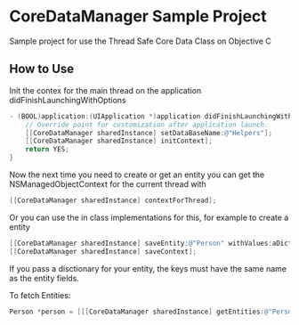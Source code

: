 # CoreDataManager Sample Project
Sample project for use the Thread Safe Core Data Class on Objective C

## How to Use
Init the contex for the main thread on the application didFinishLaunchingWithOptions
``` objective-c
- (BOOL)application:(UIApplication *)application didFinishLaunchingWithOptions:(NSDictionary *)launchOptions {
    // Override point for customization after application launch.
    [[CoreDataManager sharedInstance] setDataBaseName:@"Helpers"];
    [[CoreDataManager sharedInstance] initContext];
    return YES;
}
```
Now the next time you need to create or get an entity you can get the NSManagedObjectContext for the current thread with
``` objective-c
[[CoreDataManager sharedInstance] contextForThread];
```
Or you can use the in class implementations for this, for example to create a entity
``` objective-c
[[CoreDataManager sharedInstance] saveEntity:@"Person" withValues:aDictionary];
[[CoreDataManager sharedInstance] saveContext];
```
If  you pass a disctionary for your entity, the keys must have the same name as the entity fields.

To fetch Entities:
``` objective-c
Person *person = [[[CoreDataManager sharedInstance] getEntities:@"Person"] objectAtIndex:0];
```
